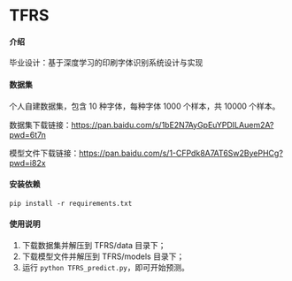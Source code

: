 # TFRS

#### 介绍

毕业设计：基于深度学习的印刷字体识别系统设计与实现

#### 数据集

个人自建数据集，包含 10 种字体，每种字体 1000 个样本，共 10000 个样本。

数据集下载链接：https://pan.baidu.com/s/1bE2N7AyGpEuYPDILAuem2A?pwd=6t7n

模型文件下载链接：https://pan.baidu.com/s/1-CFPdk8A7AT6Sw2ByePHCg?pwd=i82x

#### 安装依赖

```
pip install -r requirements.txt
```

#### 使用说明

1. 下载数据集并解压到 TFRS/data 目录下；
2. 下载模型文件并解压到 TFRS/models 目录下；
3. 运行 `python TFRS_predict.py`，即可开始预测。